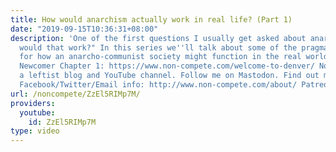 ```yaml
---
title: How would anarchism actually work in real life? (Part 1)
date: "2019-09-15T10:36:31+08:00"
description: 'One of the first questions I usually get asked about anarchism is, "how
  would that work?" In this series we''ll talk about some of the pragmatic possibilities
  for how an anarcho-communist society might function in the real world. Link to The
  Newcomer Chapter 1: https://www.non-compete.com/welcome-to-denver/ Non-Compete is
  a leftist blog and YouTube channel. Follow me on Mastodon. Find out more: https://www.non-compete.com/its-time-...
  Facebook/Twitter/Email info: http://www.non-compete.com/about/ Patreon: https://www.patreon.com/noncompete'
url: /noncompete/ZzEl5RIMp7M/
providers:
  youtube:
    id: ZzEl5RIMp7M
type: video
---
```

